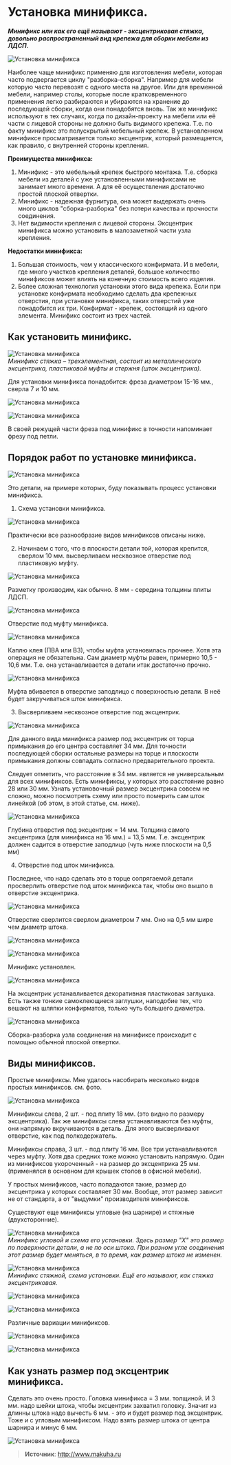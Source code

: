 # Установка минификса.

_**Минификс или как его ещё называют - эксцентриковая стяжка, довольно распространенный вид крепежа для сборки мебели из ЛДСП.**_

![Установка минификса](/images/Houseworks/Master/Woodmaster/minifix_001.jpg 'Установка минификса')

Наиболее чаще минификс применяю для изготовления мебели, которая часто подвергается циклу "разборка-сборка". Например для мебели которую часто перевозят с одного места на другое. Или для временной мебели, например столы, которые после кратковременного применения легко разбираются и убираются на хранение до последующей сборки, когда они понадобятся вновь. Так же минификс используют в тех случаях, когда по дизайн-проекту на мебели или её части с лицевой стороны не должно быть видимого крепежа. Т.е. по факту минификс это полускрытый мебельный крепеж. В установленном минификсе просматривается только эксцентрик, который размещается, как правило, с внутренней стороны крепления.

**Преимущества минификса:**

1. Минификс - это мебельный крепеж быстрого монтажа. Т.е. сборка мебели из деталей с уже установленными минификсами не занимает много времени. А для её осуществления достаточно простой плоской отвертки.
2. Минификс - надежная фурнитура, она может выдержать очень много циклов "сборка-разборка" без потери качества и прочности соединения.
3. Нет видимости крепления с лицевой стороны. Эксцентрик минификса можно установить в малозаметной части узла крепления.

**Недостатки минификса:**

1. Большая стоимость, чем у классического конфирмата. И в мебели, где много участков крепления деталей, большое количество минификсов может влиять на конечную стоимость всего изделия.
2. Более сложная технология установки этого вида крепежа.  Если при установке конфирмата необходимо сделать два крепежных отверстия, при установке минификса, таких отверстий уже понадобится их три. Конфирмат - крепеж, состоящий из одного элемента. Минификс состоит из трех частей.

## Как установить минификс.

![Установка минификса](/images/Houseworks/Master/Woodmaster/minifix_002.jpg 'Установка минификса')  
_Минификс стяжка – трехэлементная, состоит из металлического эксцентрика, пластиковой муфты и стержня (шток эксцентрика)._

Для установки минификса понадобится: фреза диаметром 15-16 мм., сверла 7 и 10 мм.

![Установка минификса](/images/Houseworks/Master/Woodmaster/minifix_003.jpg 'Установка минификса')

![Установка минификса](/images/Houseworks/Master/Woodmaster/minifix_004.jpg 'Установка минификса')

В своей режущей части фреза под минификс в точности напоминает фрезу под петли.

## Порядок работ по установке минификса.

![Установка минификса](/images/Houseworks/Master/Woodmaster/minifix_005.jpg 'Установка минификса')

Это детали, на примере которых, буду показывать процесс установки минификса.

1. Схема установки минификса.

  ![Установка минификса](/images/Houseworks/Master/Woodmaster/minifix_006.jpg 'Установка минификса')

  Практически все разнообразие видов минификсов описаны ниже.

2. Начинаем с того, что в плоскости детали той, которая крепится, сверлом 10 мм. высверливаем несквозное отверстие под пластиковую муфту.

  ![Установка минификса](/images/Houseworks/Master/Woodmaster/minifix_007.jpg 'Установка минификса')

  Разметку производим, как обычно. 8 мм - середина толщины плиты ЛДСП.

  ![Установка минификса](/images/Houseworks/Master/Woodmaster/minifix_008.jpg 'Установка минификса')

  Отверстие под муфту минификса.

  ![Установка минификса](/images/Houseworks/Master/Woodmaster/minifix_009.jpg 'Установка минификса')

  Каплю клея (ПВА или В3), чтобы муфта установилась прочнее. Хотя эта операция не обязательна. Сам диаметр муфты равен, примерно 10,5 - 10,6 мм. Т.е. она устанавливается в детали итак достаточно прочно.

  ![Установка минификса](/images/Houseworks/Master/Woodmaster/minifix_010.jpg 'Установка минификса')

  Муфта вбивается в отверстие заподлицо с поверхностью детали. В неё будет закручиваться шток минификса.

3. Высверливаем несквозное отверстие под эксцентрик.

  ![Установка минификса](/images/Houseworks/Master/Woodmaster/minifix_011.jpg 'Установка минификса')

  Для данного вида минификса размер под эксцентрик от торца примыкания до его центра составляет 34 мм. Для точности последующей сборки остальные размеры на торце и плоскости примыкания должны совпадать согласно предварительного проекта.

  Следует отметить, что расстояние в 34 мм. является не универсальным для всех минификсов. Есть минификсы, у которых это расстояние равно 28 или 30 мм. Узнать установочный размер эксцентрика совсем не сложно, можно посмотреть схему или просто померить сам шток линейкой (об этом, в этой статье, см. ниже).

  ![Установка минификса](/images/Houseworks/Master/Woodmaster/minifix_012.jpg 'Установка минификса')

  Глубина отверстия под эксцентрик = 14 мм. Толщина самого эксцентрика (для минификса на 16 мм.) = 13,5 мм. Т.е. эксцентрик должен садится в отверстие заподлицо (чуть ниже плоскости на 0,5 мм)

4. Отверстие под шток минификса.

  Последнее, что надо сделать это в торце сопрягаемой детали просверлить отверстие под шток минификса так, чтобы оно вышло в отверстие эксцентрика.

  ![Установка минификса](/images/Houseworks/Master/Woodmaster/minifix_013.jpg 'Установка минификса')

  Отверстие сверлится сверлом диаметром 7 мм. Оно на 0,5 мм шире чем диаметр штока.

  ![Установка минификса](/images/Houseworks/Master/Woodmaster/minifix_014.jpg 'Установка минификса')

  ![Установка минификса](/images/Houseworks/Master/Woodmaster/minifix_015.jpg 'Установка минификса')

  Минификс установлен.

  ![Установка минификса](/images/Houseworks/Master/Woodmaster/minifix_016.jpg 'Установка минификса')

  На эксцентрик устанавливается декоративная пластиковая заглушка. Есть также тонкие самоклеющиеся заглушки, наподобие тех, что вешают на шляпки конфирматов, только чуть большего диаметра.

  ![Установка минификса](/images/Houseworks/Master/Woodmaster/minifix_017.jpg 'Установка минификса')

  Сборка-разборка узла соединения на минификсе происходит с помощью обычной плоской отвертки.

## Виды минификсов.

Простые минификсы. Мне удалось насобирать несколько видов простых минификсов. см. фото.

![Установка минификса](/images/Houseworks/Master/Woodmaster/minifix_018.jpg 'Установка минификса')

Минификсы слева, 2 шт. - под плиту 18 мм. (это видно по размеру эксцентрика). Так же минификсы слева устанавливаются без муфты, они напрямую вкручиваются в деталь. Для этого высверливают отверстие, как под полкодержатель.

Минификсы справа, 3 шт. - под плиту 16 мм. Все три устанавливаются через муфту. Хотя два средних тоже можно установить напрямую. Один из минификсов укороченный - на размер до эксцентрика 25 мм. (применялся в основном для крышек столов в офисной мебели).

У простых минификсов, часто попадаются такие, размер до эксцентрика у которых составляет 30 мм. Вообще, этот размер зависит не от стандарта, а от "выдумки" производителя минификсов.

Существуют еще минификсы угловые (на шарнире) и стяжные (двухсторонние).

![Установка минификса](/images/Houseworks/Master/Woodmaster/minifix_019.jpg 'Установка минификса')  
_Минификс угловой и схема его установки. Здесь размер "Х" это размер по поверхности детали, а не по оси штока. При разном угле соединения этот размер будет меняться, в то время, как размер штока не изменен._

![Установка минификса](/images/Houseworks/Master/Woodmaster/minifix_020.jpg 'Установка минификса')  
_Минификс стяжной, схема установки. Ещё его называют, как стяжка эксцентриковая._

![Установка минификса](/images/Houseworks/Master/Woodmaster/minifix_021.jpg 'Установка минификса')

![Установка минификса](/images/Houseworks/Master/Woodmaster/minifix_022.jpg 'Установка минификса')

Различные вариации минификсов.

![Установка минификса](/images/Houseworks/Master/Woodmaster/minifix_023.jpg 'Установка минификса')

![Установка минификса](/images/Houseworks/Master/Woodmaster/minifix_024.jpg 'Установка минификса')

## Как узнать размер под эксцентрик минификса.

Сделать это очень просто. Головка минификса = 3 мм. толщиной. И 3 мм. надо шейки штока, чтобы эксцентрик захватил головку. Значит из длинны штока надо вычесть 6 мм. - это и будет размер под эксцентрик. Тоже и с угловым минификсом. Надо взять размер штока от центра шарнира и минус 6 мм.

![Установка минификса](/images/Houseworks/Master/Woodmaster/minifix_025.jpg 'Установка минификса')

> **Источник**: http://www.makuha.ru
